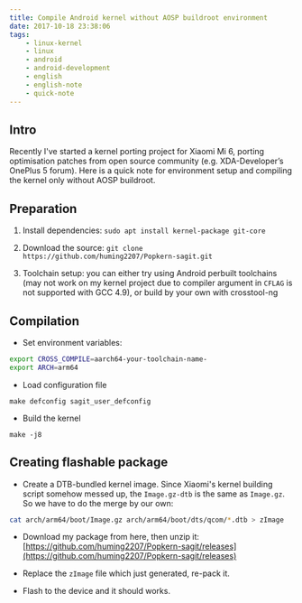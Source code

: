 ```yaml
---
title: Compile Android kernel without AOSP buildroot environment
date: 2017-10-18 23:38:06
tags:
    - linux-kernel
    - linux
    - android
    - android-development
    - english
    - english-note
    - quick-note
---
```


## Intro

Recently I've started a kernel porting project for Xiaomi Mi 6, porting optimisation patches from open source community (e.g. XDA-Developer’s OnePlus 5 forum). Here is a quick note for environment setup and compiling the kernel only without AOSP buildroot.

## Preparation

1. Install dependencies: `sudo apt install kernel-package git-core `

2. Download the source: `git clone https://github.com/huming2207/Popkern-sagit.git`
3. Toolchain setup: you can either try using Android perbuilt toolchains (may not work on my kernel project due to compiler argument in `CFLAG` is not supported with GCC 4.9), or build by your own with crosstool-ng

## Compilation

- Set environment variables:

```bash
export CROSS_COMPILE=aarch64-your-toolchain-name-
export ARCH=arm64
```

- Load configuration file

```
make defconfig sagit_user_defconfig
```

- Build the kernel

```
make -j8
```



## Creating flashable package

- Create a DTB-bundled kernel image. Since Xiaomi's kernel building script somehow messed up, the `Image.gz-dtb` is the same as `Image.gz`. So we have to do the merge by our own:

```bash
cat arch/arm64/boot/Image.gz arch/arm64/boot/dts/qcom/*.dtb > zImage
```
- Download my package from here, then unzip it: 
[https://github.com/huming2207/Popkern-sagit/releases](https://github.com/huming2207/Popkern-sagit/releases)
- Replace the `zImage` file which just generated, re-pack it.

- Flash to the device and it should works.




